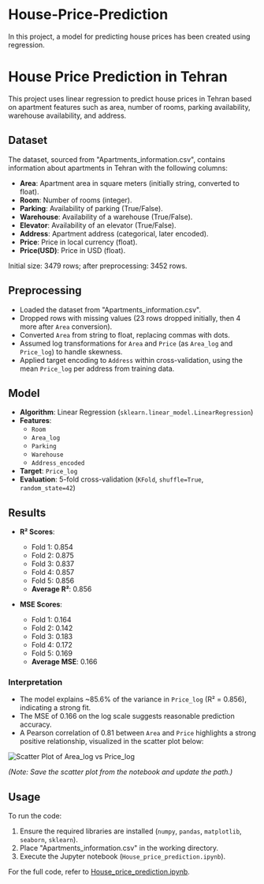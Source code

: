 # House-Price-Prediction
In this project, a model for predicting house prices has been created using regression.
# House Price Prediction in Tehran

This project uses linear regression to predict house prices in Tehran based on apartment features such as area, number of rooms, parking availability, warehouse availability, and address.

## Dataset

The dataset, sourced from "Apartments_information.csv", contains information about apartments in Tehran with the following columns:
- **Area**: Apartment area in square meters (initially string, converted to float).
- **Room**: Number of rooms (integer).
- **Parking**: Availability of parking (True/False).
- **Warehouse**: Availability of a warehouse (True/False).
- **Elevator**: Availability of an elevator (True/False).
- **Address**: Apartment address (categorical, later encoded).
- **Price**: Price in local currency (float).
- **Price(USD)**: Price in USD (float).

Initial size: 3479 rows; after preprocessing: 3452 rows.

## Preprocessing

- Loaded the dataset from "Apartments_information.csv".
- Dropped rows with missing values (23 rows dropped initially, then 4 more after `Area` conversion).
- Converted `Area` from string to float, replacing commas with dots.
- Assumed log transformations for `Area` and `Price` (as `Area_log` and `Price_log`) to handle skewness.
- Applied target encoding to `Address` within cross-validation, using the mean `Price_log` per address from training data.

## Model

- **Algorithm**: Linear Regression (`sklearn.linear_model.LinearRegression`)
- **Features**: 
  - `Room`
  - `Area_log`
  - `Parking`
  - `Warehouse`
  - `Address_encoded`
- **Target**: `Price_log`
- **Evaluation**: 5-fold cross-validation (`KFold`, `shuffle=True`, `random_state=42`)

## Results

- **R² Scores**:
  - Fold 1: 0.854
  - Fold 2: 0.875
  - Fold 3: 0.837
  - Fold 4: 0.857
  - Fold 5: 0.856
  - **Average R²**: 0.856

- **MSE Scores**:
  - Fold 1: 0.164
  - Fold 2: 0.142
  - Fold 3: 0.183
  - Fold 4: 0.172
  - Fold 5: 0.169
  - **Average MSE**: 0.166

### Interpretation

- The model explains ~85.6% of the variance in `Price_log` (R² = 0.856), indicating a strong fit.
- The MSE of 0.166 on the log scale suggests reasonable prediction accuracy.
- A Pearson correlation of 0.81 between `Area` and `Price` highlights a strong positive relationship, visualized in the scatter plot below:

![Scatter Plot of Area_log vs Price_log](path/to/scatter_plot.png)

*(Note: Save the scatter plot from the notebook and update the path.)*

## Usage

To run the code:
1. Ensure the required libraries are installed (`numpy`, `pandas`, `matplotlib`, `seaborn`, `sklearn`).
2. Place "Apartments_information.csv" in the working directory.
3. Execute the Jupyter notebook (`House_price_prediction.ipynb`).

For the full code, refer to [House_price_prediction.ipynb](House_price_prediction.ipynb).
